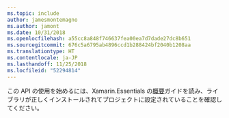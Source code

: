 ```yaml
---
ms.topic: include
author: jamesmontemagno
ms.author: jamont
ms.date: 10/31/2018
ms.openlocfilehash: a55cc8a848f746637fea00ea7d7dade27dc8b651
ms.sourcegitcommit: 676c5a6795ab4896ccd1b288424bf2040b1208aa
ms.translationtype: HT
ms.contentlocale: ja-JP
ms.lasthandoff: 11/25/2018
ms.locfileid: "52294814"
---
```

この API の使用を始めるには、Xamarin.Essentials の[概要](~/essentials/get-started.md)ガイドを読み、ライブラリが正しくインストールされてプロジェクトに設定されていることを確認してください。
